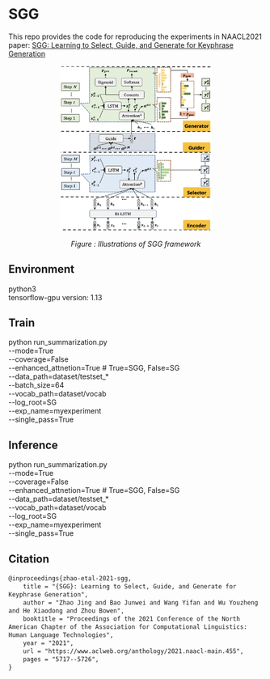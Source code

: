 # SGG

This repo provides the code for reproducing the experiments in NAACL2021 paper: [SGG: Learning to Select, Guide, and Generate for Keyphrase Generation](https://www.aclweb.org/anthology/2021.naacl-main.455)

<p align="center"><img src="/SGG.png" width=300></p>
<p align="center"><i>Figure : Illustrations of SGG framework</i></p>

## Environment

python3 <br>
tensorflow-gpu version: 1.13


## Train

python run_summarization.py <br>
--mode=True <br>
--coverage=False <br>
--enhanced_attnetion=True  # True=SGG, False=SG <br>
--data_path=dataset/testset_*  <br>
--batch_size=64  <br>
--vocab_path=dataset/vocab <br>
--log_root=SG  <br>
--exp_name=myexperiment  <br>
--single_pass=True <br>

## Inference

python run_summarization.py <br>
--mode=True <br>
--coverage=False <br>
--enhanced_attnetion=True  # True=SGG, False=SG <br>
--data_path=dataset/testset_*  <br>
--vocab_path=dataset/vocab <br>
--log_root=SG  <br>
--exp_name=myexperiment  <br>
--single_pass=True 

## Citation

```
@inproceedings{zhao-etal-2021-sgg,
    title = "{SGG}: Learning to Select, Guide, and Generate for Keyphrase Generation", 
    author = "Zhao Jing and Bao Junwei and Wang Yifan and Wu Youzheng and He Xiaodong and Zhou Bowen", 
    booktitle = "Proceedings of the 2021 Conference of the North American Chapter of the Association for Computational Linguistics: Human Language Technologies", 
    year = "2021",
    url = "https://www.aclweb.org/anthology/2021.naacl-main.455",
    pages = "5717--5726",
}
```

